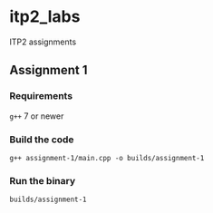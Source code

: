# itp2_labs
ITP2 assignments

## Assignment 1
### Requirements
`g++` 7 or newer
### Build the code
`g++ assignment-1/main.cpp -o builds/assignment-1`
### Run the binary
`builds/assignment-1`
